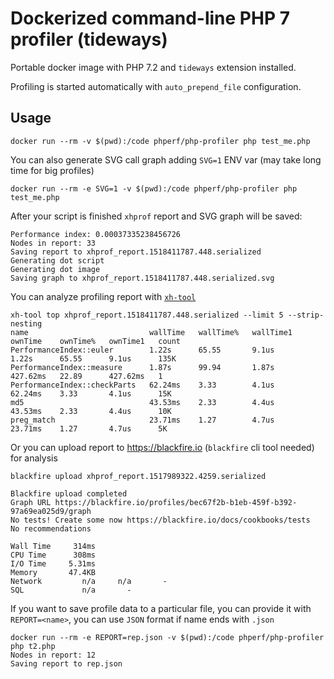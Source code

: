 # Dockerized command-line PHP 7 profiler (tideways)

Portable docker image with PHP 7.2 and `tideways` extension installed.

Profiling is started automatically with `auto_prepend_file` configuration.

## Usage

```
docker run --rm -v $(pwd):/code phperf/php-profiler php test_me.php
```

You can also generate SVG call graph adding `SVG=1` ENV var (may take long time for big profiles)

```
docker run --rm -e SVG=1 -v $(pwd):/code phperf/php-profiler php test_me.php
```

After your script is finished `xhprof` report and SVG graph will be saved:

```
Performance index: 0.00037335238456726
Nodes in report: 33
Saving report to xhprof_report.1518411787.448.serialized
Generating dot script
Generating dot image
Saving graph to xhprof_report.1518411787.448.serialized.svg
```

You can analyze profiling report with [`xh-tool`](https://github.com/phperf/xh-tool)

```
xh-tool top xhprof_report.1518411787.448.serialized --limit 5 --strip-nesting
name                           wallTime   wallTime%   wallTime1   ownTime    ownTime%   ownTime1   count
PerformanceIndex::euler        1.22s      65.55       9.1us       1.22s      65.55      9.1us      135K 
PerformanceIndex::measure      1.87s      99.94       1.87s       427.62ms   22.89      427.62ms   1    
PerformanceIndex::checkParts   62.24ms    3.33        4.1us       62.24ms    3.33       4.1us      15K  
md5                            43.53ms    2.33        4.4us       43.53ms    2.33       4.4us      10K  
preg_match                     23.71ms    1.27        4.7us       23.71ms    1.27       4.7us      5K   
```

Or you can upload report to https://blackfire.io (`blackfire` cli tool needed) for analysis

```
blackfire upload xhprof_report.1517989322.4259.serialized
```

```
Blackfire upload completed
Graph URL https://blackfire.io/profiles/bec67f2b-b1eb-459f-b392-97a69ea025d9/graph
No tests! Create some now https://blackfire.io/docs/cookbooks/tests
No recommendations

Wall Time     314ms
CPU Time      308ms
I/O Time     5.31ms
Memory       47.4KB
Network         n/a     n/a       -
SQL             n/a       -
```

If you want to save profile data to a particular file, you can provide it with `REPORT=<name>`, you can use `JSON` format if name ends with `.json`

```
docker run --rm -e REPORT=rep.json -v $(pwd):/code phperf/php-profiler php t2.php
Nodes in report: 12
Saving report to rep.json
```